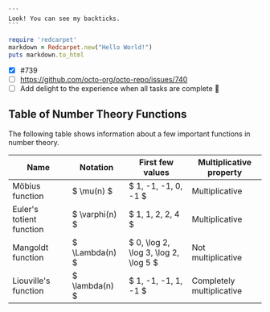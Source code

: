 ````
```
Look! You can see my backticks.
```
````

```ruby
require 'redcarpet'
markdown = Redcarpet.new("Hello World!")
puts markdown.to_html
```

- [x] #739
- [ ] https://github.com/octo-org/octo-repo/issues/740
- [ ] Add delight to the experience when all tasks are complete :tada:

Table of Number Theory Functions
--------------------------------

The following table shows information about a few important functions
in number theory.

| Name                     | Notation       | First few values                      | Multiplicative property   |
| ------------------------ | -------------- | ------------------------------------- | ------------------------- |
| Möbius function          | $ \mu(n) $     | $ 1, -1, -1, 0, -1 $                  | Multiplicative            |
| Euler's totient function | $ \varphi(n) $ | $ 1, 1, 2, 2, 4 $                     | Multiplicative            |
| Mangoldt function        | $ \Lambda(n) $ | $ 0, \log 2, \log 3, \log 2, \log 5 $ | Not multiplicative        |
| Liouville's function     | $ \lambda(n) $ | $ 1, -1, -1, 1, -1 $                  | Completely multiplicative |
